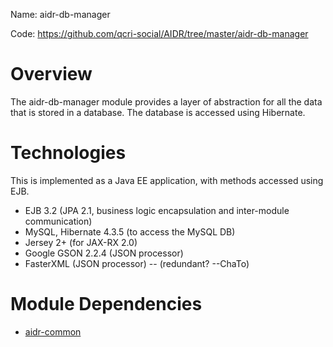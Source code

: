 Name: aidr-db-manager

Code: https://github.com/qcri-social/AIDR/tree/master/aidr-db-manager

# Overview

The aidr-db-manager module provides a layer of abstraction for all the data that is stored in a database. The database is accessed using Hibernate. 

# Technologies

This is implemented as a Java EE application, with methods accessed using EJB.

* EJB 3.2 (JPA 2.1, business logic encapsulation and inter-module communication)
* MySQL, Hibernate 4.3.5 (to access the MySQL DB)
* Jersey 2+ (for JAX-RX 2.0)
* Google GSON 2.2.4 (JSON processor)
* FasterXML (JSON processor) -- (redundant? --ChaTo)

# Module Dependencies

* [aidr-common](Common)

